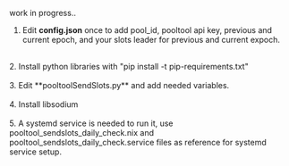work in progress..

1. Edit **config.json** once to add pool_id, pooltool api key, previous and current epoch, and your slots leader for previous and current expoch.
<br/>
2. Install python libraries with "pip install -t pip-requirements.txt"
<br/>
<br/>
3. Edit **pooltoolSendSlots.py** and add needed variables.
<br/>
<br/>
4. Install libsodium
<br/>
<br/>
5. A systemd service is needed to run it, use pooltool_sendslots_daily_check.nix and pooltool_sendslots_daily_check.service files as reference for systemd service setup.
